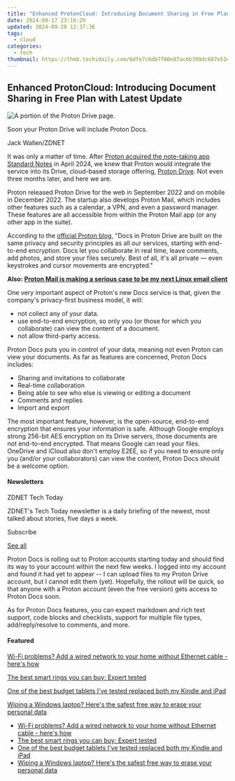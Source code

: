 ```yaml
---
title: "Enhanced ProtonCloud: Introducing Document Sharing in Free Plan with Latest Update"
date: 2024-09-17 23:16:29
updated: 2024-09-20 12:37:36
tags:
  - cloud
categories:
  - tech
thumbnail: https://thmb.techidaily.com/6dfe7c6db7f80e87ac6b399dc687e52e1d331efd7fce0bd5f581a2c33f337372.jpg
---
```


## Enhanced ProtonCloud: Introducing Document Sharing in Free Plan with Latest Update

![A portion of the Proton Drive page.](https://www.zdnet.com/a/img/resize/8aa4ce139f7ff08225c84732c17d55ae5966df07/2024/07/03/0b8f8afe-6536-4007-b8d1-971777b3c0ea/protondrive.jpg?auto=webp&width=1280)

Soon your Proton Drive will include Proton Docs.

Jack Wallen/ZDNET

It was only a matter of time. After [Proton acquired the note-taking app Standard Notes](https://www.zdnet.com/home-and-office/work-life/proton-acquires-standard-notes-to-add-another-tool-to-its-growing-portfolio/) in April 2024, we knew that Proton would integrate the service into its Drive, cloud-based storage offering, [Proton Drive](https://drive.proton.me). Not even three months later, and here we are.

Proton released Proton Drive for the web in September 2022 and on mobile in December 2022\. The startup also develops Proton Mail, which includes other features such as a calendar, a VPN, and even a password manager. These features are all accessible from within the Proton Mail app (or any other app in the suite).

According to the [official Proton blog](https://proton.me/blog/docs-proton-drive), "Docs in Proton Drive are built on the same privacy and security principles as all our services, starting with end-to-end encryption. Docs let you collaborate in real time, leave comments, add photos, and store your files securely. Best of all, it's all private — even keystrokes and cursor movements are encrypted."

**Also: [Proton Mail is making a serious case to be my next Linux email client](https://www.zdnet.com/home-and-office/work-life/proton-mails-linux-client-is-almost-perfect-but-one-feature-is-holding-me-back/)**

One very important aspect of Proton's new Docs service is that, given the company's privacy-first business model, it will:

* not collect any of your data.
* use end-to-end encryption, so only you (or those for which you collaborate) can view the content of a document.
* not allow third-party access.

Proton Docs puts you in control of your data, meaning not even Proton can view your documents. As far as features are concerned, Proton Docs includes:

* Sharing and invitations to collaborate
* Real-time collaboration
* Being able to see who else is viewing or editing a document
* Comments and replies
* Import and export

The most important feature, however, is the open-source, end-to-end encryption that ensures your information is safe. Although Google employs strong 256-bit AES encryption on its Drive servers, those documents are not end-to-end encrypted. That means Google can read your files. OneDrive and iCloud also don't employ E2EE, so if you need to ensure only you (and/or your collaborators) can view the content, Proton Docs should be a welcome option.

#### Newsletters

ZDNET Tech Today

ZDNET's Tech Today newsletter is a daily briefing of the newest, most talked about stories, five days a week.

 Subscribe

[See all](https://www.zdnet.com/newsletters/)

Proton Docs is rolling out to Proton accounts starting today and should find its way to your account within the next few weeks. I logged into my account and found it had yet to appear -- I can upload files to my Proton Drive account, but I cannot edit them (yet). Hopefully, the rollout will be quick, so that anyone with a Proton account (even the free version) gets access to Proton Docs soon.

As for Proton Docs features, you can expect markdown and rich text support, code blocks and checklists, support for multiple file types, add/reply/resolve to comments, and more.

#### Featured

[Wi-Fi problems? Add a wired network to your home without Ethernet cable - here's how](https://www.zdnet.com/article/wi-fi-problems-how-to-add-a-wired-network-to-your-home-without-ethernet-cable/ "Wi-Fi problems? Add a wired network to your home without Ethernet cable - here's how")

[The best smart rings you can buy: Expert tested](https://www.zdnet.com/article/best-smart-ring/ "The best smart rings you can buy: Expert tested")

[One of the best budget tablets I've tested replaced both my Kindle and iPad](https://www.zdnet.com/article/one-of-the-best-budget-tablets-ive-tested-replaced-bot-my-kindle-and-ipad/ "One of the best budget tablets I've tested replaced both my Kindle and iPad")

[Wiping a Windows laptop? Here's the safest free way to erase your personal data](https://www.zdnet.com/article/wiping-a-windows-laptop-heres-the-safest-free-way-to-erase-your-personal-data/ "Wiping a Windows laptop? Here's the safest free way to erase your personal data")

* [Wi-Fi problems? Add a wired network to your home without Ethernet cable - here's how](https://www.zdnet.com/article/wi-fi-problems-how-to-add-a-wired-network-to-your-home-without-ethernet-cable/ "Wi-Fi problems? Add a wired network to your home without Ethernet cable - here's how")
* [The best smart rings you can buy: Expert tested](https://www.zdnet.com/article/best-smart-ring/ "The best smart rings you can buy: Expert tested")
* [One of the best budget tablets I've tested replaced both my Kindle and iPad](https://www.zdnet.com/article/one-of-the-best-budget-tablets-ive-tested-replaced-bot-my-kindle-and-ipad/ "One of the best budget tablets I've tested replaced both my Kindle and iPad")
* [Wiping a Windows laptop? Here's the safest free way to erase your personal data](https://www.zdnet.com/article/wiping-a-windows-laptop-heres-the-safest-free-way-to-erase-your-personal-data/ "Wiping a Windows laptop? Here's the safest free way to erase your personal data")

<ins class="adsbygoogle"
     style="display:block"
     data-ad-format="autorelaxed"
     data-ad-client="ca-pub-7571918770474297"
     data-ad-slot="1223367746"></ins>



<ins class="adsbygoogle"
     style="display:block"
     data-ad-client="ca-pub-7571918770474297"
     data-ad-slot="8358498916"
     data-ad-format="auto"
     data-full-width-responsive="true"></ins>

